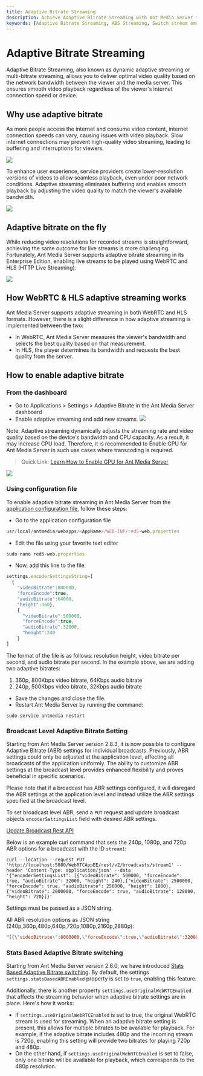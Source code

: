 ```yaml
---
title: Adaptive Bitrate Streaming
description: Achieve Adaptive Bitrate Streaming with Ant Media Server to enable smooth streaming at Low Bandwith or on Unstable Network. Offer option to your users to switch based on their device, network or bandwidth.
keywords: [Adaptive Bitrate Streaming, ABS Streaming, Switch stream among 1080p to 720p, Switch stream among 720p to 480p, Ant Media Server Documentation, Ant Media Server Tutorials]
---
```

# Adaptive Bitrate Streaming

Adaptive Bitrate Streaming, also known as dynamic adaptive streaming or multi-bitrate streaming, allows you to deliver optimal video quality based on the network bandwidth between the viewer and the media server. This ensures smooth video playback regardless of the viewer's internet connection speed or device.

## Why use adaptive bitrate

As more people access the internet and consume video content, internet connection speeds can vary, causing issues with video playback. Slow internet connections may prevent high-quality video streaming, leading to buffering and interruptions for viewers.

![](@site/static/img/buffering.jpg)

To enhance user experience, service providers create lower-resolution versions of videos to allow seamless playback, even under poor network conditions. Adaptive streaming eliminates buffering and enables smooth playback by adjusting the video quality to match the viewer's available bandwidth.

![](@site/static/img/AP658325161480_131.jpg)

## Adaptive bitrate on the fly

While reducing video resolutions for recorded streams is straightforward, achieving the same outcome for live streams is more challenging. Fortunately, Ant Media Server supports adaptive bitrate streaming in its Enterprise Edition, enabling live streams to be played using WebRTC and HLS (HTTP Live Streaming).

![](@site/static/img/HLSsegmentedvideodelivery.png)

## How WebRTC & HLS adaptive streaming works

Ant Media Server supports adaptive streaming in both WebRTC and HLS formats. However, there is a slight difference in how adaptive streaming is implemented between the two:
- In WebRTC, Ant Media Server measures the viewer's bandwidth and selects the best quality based on that measurement.
- In HLS, the player determines its bandwidth and requests the best quality from the server.

## How to enable adaptive bitrate

### From the dashboard

- Go to Applications > Settings > Adaptive Bitrate in the Ant Media Server dashboard
- Enable adaptive streaming and add new streams.
![](@site/static/img/adaptive-streaming/adaptive.png)

Note:
Adaptive streaming dynamically adjusts the streaming rate and video quality based on the device's bandwidth and CPU capacity. As a result, it may increase CPU load. Therefore, it is recommended to Enable GPU for Ant Media Server in such use cases where transcoding is required.

> Quick Link: [Learn How to Enable GPU for Ant Media Server](/guides/advanced-usage/using-nvidia-gpu/)

![](@site/static/img/iosmediacaptureresolutions.png)

### Using configuration file

To enable adaptive bitrate streaming in Ant Media Server from the [application configuration file](https://antmedia.io/docs/guides/configuration-and-testing/ams-application-configuration/), follow these steps:

- Go to the application configuration file
```js
usr/local/antmedia/webapps/<AppName>/WEB-INF/red5-web.properties
```
- Edit the file using your favorite text editor
```js
sudo nano red5-web.properties
```
- Now, add this line to the file: 
```js
settings.encoderSettingsString=[
  {
    "videoBitrate":800000,
    "forceEncode":true,
    "audioBitrate":64000,
    "height":360},
    {
      "videoBitrate":500000,
      "forceEncode":true,
      "audioBitrate":32000,
      "height":240
    }
]
```

The format of the file is as follows: resolution height, video bitrate per second, and audio bitrate per second. In the example above, we are adding two adaptive bitrates:

1.  360p, 800Kbps video bitrate, 64Kbps audio bitrate
2.  240p, 500Kbps video bitrate, 32Kbps audio bitrate

- Save the changes and close the file.
- Restart Ant Media Server by running the command:
```shell
sudo service antmedia restart
```
### Broadcast Level Adaptive Bitrate Setting
Starting from Ant Media Server version 2.8.3, it is now possible to configure Adaptive Bitrate (ABR) settings for individual broadcasts. Previously, ABR settings could only be adjusted at the application level, affecting all broadcasts of the application uniformly. 
The ability to customize ABR settings at the broadcast level provides enhanced flexibility and proves beneficial in specific scenarios.

Please note that if a broadcast has ABR settings configured, it will disregard the ABR settings at the application level and instead utilize the ABR settings specified at the broadcast level.

To set broadcast level ABR, send a ```PUT``` request and update broadcast objects ```encoderSettingsList``` field with desired ABR settings.

[Update Broadcast Rest API](https://antmedia.io/rest/#/BroadcastRestService/updateBroadcast)

Below is an example curl command that sets the 240p, 1080p, and 720p ABR options for a broadcast with the ID ```stream1```:
```
curl --location --request PUT 'http://localhost:5080/WebRTCAppEE/rest/v2/broadcasts/stream1' --header 'Content-Type: application/json' --data '{"encoderSettingsList": [{"videoBitrate": 500000, "forceEncode": true, "audioBitrate": 32000, "height": 240},{"videoBitrate": 2500000, "forceEncode": true, "audioBitrate": 256000, "height": 1080},{"videoBitrate": 2000000, "forceEncode": true, "audioBitrate": 128000, "height": 720}]}'
```
Settings must be passed as a JSON string. 

All ABR resolution options as JSON string (240p,360p,480p,640p,720p,1080p,2160p,2880p):

```json
"[{\"videoBitrate\":8000000,\"forceEncode\":true,\"audioBitrate\":320000,\"height\":2880},{\"videoBitrate\":6000000,\"forceEncode\":true,\"audioBitrate\":256000,\"height\":2160},{\"videoBitrate\":2500000,\"forceEncode\":true,\"audioBitrate\":256000,\"height\":1080},{\"videoBitrate\":2000000,\"forceEncode\":true,\"audioBitrate\":128000,\"height\":720},{\"videoBitrate\":1800000,\"forceEncode\":true,\"audioBitrate\":96000,\"height\":640},{\"videoBitrate\":1500000,\"forceEncode\":true,\"audioBitrate\":96000,\"height\":540},{\"videoBitrate\":1000000,\"forceEncode\":true,\"audioBitrate\":96000,\"height\":480},{\"videoBitrate\":800000,\"forceEncode\":true,\"audioBitrate\":64000,\"height\":360},{\"videoBitrate\":500000,\"forceEncode\":true,\"audioBitrate\":32000,\"height\":240}]"

```




### Stats Based Adaptive Bitrate switching
Starting from Ant Media Server version 2.6.0, we have introduced [Stats Based Adaptive Bitrate switching](https://github.com/orgs/ant-media/discussions/5267). By default, the settings `settings.statsBasedABREnabled` property is set to `true`, enabling this feature.

Additionally, there is another property `settings.useOriginalWebRTCEnabled` that affects the streaming behavior when adaptive bitrate settings are in place. Here's how it works:
- If `settings.useOriginalWebRTCEnabled` is set to true, the original WebRTC stream is used for streaming. When an adaptive bitrate setting is present, this allows for multiple bitrates to be available for playback. For example, if the adaptive bitrate includes 480p and the incoming stream is 720p, enabling this setting will provide two bitrates for playing 720p and 480p.
- On the other hand, if `settings.useOriginalWebRTCEnabled` is set to false, only one bitrate will be available for playback, which corresponds to the 480p resolution.
